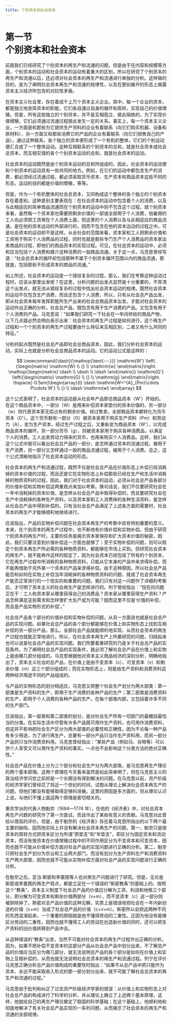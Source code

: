 ```yaml
---
title: 个别资本和社会资本
---
```


# 第一节<br>**个别资本和社会资本**

前面我们已经研究了个别资本的再生产和流通的问题。但是由于在内容和规模等方面，个别资本的运动和社会资本的运动有着重大的区别，所以在研究了个别资本的再生产和流通以后，还必须对社会资本的再生产和流通进行单独的分析。这样做的目的，是为了阐明社会资本再生产和流通的规律性，以及在更如展开的形态上揭露资本主义经济所包含的对抗性矛盾。

在资本主义社会里，存在着成千上万个资本主义企业。其中，每一个企业的资本，都是独立地发挥资本的职能，它们各自通过自身的循环和周转，实现自己的价值增殖。但是，所有这些独立的个别资本，并不是互相孤立、彼此隔绝的，为了实现价值增殖，它们必须通过流通过程彼此发生一定的关系。事实上，每一个资本主义企业，一方面是和那些为它提供生产资料的企业有着联系（向它们购买机器、设备和原材料），另一方面又和那些消费它的产品的企业有着联系（向它们销售自己的产品）。通过这种联系，各个独立的资本便形成了一个有机的整体，它们的个别运动便汇合成了一个整体运动。这种互相联系的个别资本的总和，就是社会资本或社会总资本，而互相交错的各个个别资本运动的总和，就是社会资本的运动。

社会资本的运动既然是由个别资本运动的总和所组成的，因此，社会资本的运动便和个别资本的运动具有一些共同的地方。例如，在它们的运动中都包含生产的消费，都必须经过流通过程，都必须采取货币资本、生产资本和商品资本这些不同的形态，运动的目的都是价值的增殖，等等。

但是，作为一个有机整体的社会总资本，又同构成这个整体的各个独立的个别资本存在着差别。这种差别主要表现在：在社会资本的运动中包含着个人的消费，以及与此相适应的简单商品流通而在个别资本的运动中则不包含这个过程。就个别资本来看，虽然每一个资本家也需要把剩余价值的一部或全部用于个人消费，他雇佣的工人也必须把工资用在个人消费上面，但这里的个人消费以及与此相适应的商品流通，是在他的资本运动的外部进行的，因而不包含在他的资本运动的过程之中。可是社会资本的运动却不是这样。从全社会的范围来看，资本家和工人把剩余价值和工资用于购买个人消费品的过程，同时也就是那些专门生产个人消费品的资本家出卖商品的过程，即他们的商品资本的实现过程。可见，在社会资本的运动中，必须和应当包括个人消费和媒介这种消费的一般商品流通。关于这一点，马克思曾经写道：“社会总资本的循环却包括那种不属于个别资本循环范围以内的商品流通，那就是，包括那些不形成资本的商品的流通。”

如上所述，社会资本的运动是一个错综复杂的过程，那么，我们在考察这种运动过程时，应该从那里出发呢？在这里，分析问题的出发点显然是十分重要的，不弄清这个出发点，就无法从错综复杂的过程中找出社会资本运动的规律。既然社会资本的运动不仅包含生产消费，而且还包含个人消费，所以，只有从社会总产品出发，即从社会资本每年发挥职能所生产出来的社会总商品资本出发，才能对社会资本的运动作出正确的分析。社会总产品，既包含有用于生产消费的产品。又包含有用于个人消费的产品。马克思说：“如果我们研究一下社会在一年间供给的商品产物，以下几点就必然会明白表示出来：社会资本的再生产过程是如何进行，这个再生产过程和一个个别资本的再生产过程要由什么特征来互相区别，二者又有什么共同的特征。”

分析的起点既然是社会总产品即社会总商品资本，因此，我们分析社会资本的运动，实际上也就是分析社会总商品资本的运动。它的运动公式是这样的：

$$
\newcommand{\dash}{\mathop{\text{---}}}
\mathrm{W'}
\left\{\begin{matrix} \mathrm{W} \\ {} \\ \mathrm{w} \end{matrix}\right.
\mathop{\begin{matrix} \dash \\ \dash \\ \dash \end{matrix}}
\mathrm{G'}
\left\{\begin{matrix} \mathrm{G} \\ {} \\ \mathrm{g} \end{matrix}\right.
\hspace{-0.5em}\begin{array}{l} \dash \mathrm{W<^{A}_{Pm}\cdots P\cdots W'} \\ {} \\ \dash \mathrm{w} \end{array}
$$

这个公式表明了，社会资本的运动是从社会年产品即总商品资本（W'）开始的。在这个商品资本中，一部分（W）是用来补偿资本家垫付的资本价值的，另一部分（w）则代表资本家无偿占有的剩余价值。经过售卖，全部商品资本都转化为货币资本（G'）。这个货币额有一部分（G）被资本家用于购买生产资料（Pm）和劳动力（A），变为生产资本，经过生产过程之后，又重新变为商品资本（W'），以完成商品资本的循环。另一部分货币（g），则被资本家用于购买各种消费品，以满足个人的消费。工人出卖劳动力得来的货币，也用来购买个人消费品。这样，我们从这个公式中就可以看出社会总产品的一部分，是怎样通过资本的流通过程，被用于生产消费，另一部分又怎样通过一般的商品流通过程，被用于个人消费。总之，这个公式清晰地指示了社会资本运动的形态。

社会资本的再生产和流通过程，既然不仅是社会总产品在价值形态上补偿已经消耗掉的资本价值的过程，而且还是它在实物形态上补偿那些已经在生产和生活中消耗掉的物质资料的过程，因此，我们对于社会资本的运动，必须从社会总产品各部分的价值补偿和实物补偿这两重观点来加以考察。换句话说，我们不仅要研究社会在一年中消耗掉的资本价值，是怎样从社会总产品中取得补偿的，而且要研究社会在生产中消耗掉的各种生产资料，以及资本家和工人消费掉的各种生活资料，是怎样从社会总产品中得到补偿的。只有当社会总产品满足了上述各方面的需要时，社会资本的再生产才能够顺利地继续进行。

应该指出，产品的实物补偿问题在社会资本再生产的考察中具有特别重要的意义。本来，在个别资本的再生产过程中，也不断地有价值补偿和实物补偿。但由于研究个别资本的再生产时，主要的任务是揭示资本家保存和扩大资本价值的秘密，因此，我们只要注意到价值补偿这一方面也就够了；至于实物补偿的问题，则可以假定个别资本再生产所必需的各种物质资料，都能够在市场上买到。但研究社会资本的再生产，就不能再作这样的假定了，因为社会资本已经包括了所有的个别资本，它在再生产过程中所消耗的各种物质资料，只能从它本身的产品中来求得补偿，而不能再借助于另外某一个资本的产品来求得补偿。由于这种原因，所以社会总产品能否和如何在实物上补偿当年消耗掉的各种物质资料的问题，就成了社会资本再生产能否正常进行的一个现实的和重要的问题。我们只有对这一问题作了详细的考察后，才可明了资本主义的社会再生产是怎样进行的。列宁曾经指出：“现在的问题正在于：工人和资本家从哪里获得自己的消费品？资本家从哪里获得生产资料？产品怎样满足这些需求和怎样使扩大生产成为可能？因而这里不仅是‘价值的补偿，而且是产品实物形式的补偿’。”

社会总产品各个部分的价值补偿和实物补偿的问题，从另一方面说也就是社会总产品的实现问题。如果社会总产品的各个部分都能够在价值上和实物形态上找到互相补偿的另一部分产品，那么，全部社会产品就能顺利地实现，从而社会资本的再生产过程也就能正常地进行。所以，在社会资本再生产上所要研究的问题，归结起来也可以说是社会总产品的实现问题。我们所要着重研究的乃是关于社会总产品的实现条件。为了阐明社会总产品的实现条件，就必须了解社会总产品在价值上和实物上是由哪几部分组成的。马克思根据他对资本主义商品经济的深刻分析，明确地指出了，资本主义社会的总产品，在价值上是由不变资本（c）、可变资本（v）和剩余价值（m）这三个部分组成的；而在实物形态上，则是由生产资料和消费资料这两种经济用途不同的产品组成的。

与产品的实物形态的划分相适应，马克思又把整个社会生产划分为两大部类：第一部类是生产资料的生产，即用于生产消费的各种产品的生产；第二部类是消费资料的生产，即用于个人消费的各种产品的生产。在每个部类内部，又包括着许多不同的生产部门。

应该指出，第一部类和第二部类的划分，是对社会生产所有一切部门的最概括最恰当的分类。在实际生活中尽管有许多产品既可用作生产资料，也可用作消费资料，但这并不影响把社会生产区分为两大部类的必要性和正确性。因为不论每一种产品有多少用途，为了进行再生产，总要有一部分产品只当作生产资料用，而另一部分产品则只当作消费资料用。马克思曾经指出：“某些产品（例如马、谷物等）可以供个人享受又可以用作生产资料的事实，一点也不会影响这个分类方法的绝对正确性。”

社会总产品在价值上分为三个部分和社会生产分为两大部类，是马克思再生产理论的两个基本原理。这两个原理在今天看来虽然是如此简单明了，但在马克思主义的政治经济学问世之前却是一个长期没有得到解决的问题。在马克思以前，资产阶级的经济学家们曾经花了将近一个世纪的时间，试图从理论上解决社会资本再生产的问题，但他们都没有能够取得足够的进展。这里的原因是多方面的，但从理论认识上说，与他们不懂上面这两个原理是密切相关的。

重农学派的代表人物魁奈（1694—1774 年），在他的《经济表》中，对社会资本再生产问题的研究作了第一次尝试，而且作出了某些有意义的贡献。马克思对此曾给以很高的评价。但是，由于魁奈的《经济表》存在着马克思所指出的以下两个最主要的缺陷，因而他实际上并没有解决社会资本再生产的问题。第一，魁奈只是按资本的周转方式把资本区分为所谓“原垫支”和“年垫支”，即区分为固定资本和流动资本，而没有按资本在价值增殖过程中的不同作用区分为不变资本和可变资本，因而也就不可能从价值补偿方面对社会产品的实现问题进行正确的分析。第二，魁奈只把社会生产划分为农业和工业两大部门，而没有划分为生产资料生产和消费资料生产两大部类，因而也就不可能从实物补偿方面对社会产品的实现问题进行正确的分析。

在魁奈之后，亚当·斯密和李嘉图等人也对再生产问题进行了研究。但是，无论是斯密或李嘉图的再生产观点，都是立足在一个错误的“斯密教条”的基础上的。按照这个“教条”，资本主义制度下社会总产品的价值应分解为工资、利润和地租三个部分，即分解为可变资本和剩余价值两部分（v+m），而不变资本（c）这一部分则被排除掉了。斯密对总产品价值的这种见解，实质上是错误地把社会在一年内新创造的价值（c+m）当成了社会总产品的价值（c+v+m）。斯密所以会把这两种不同的东西混淆起来，一个重要的原因就是他不懂得劳动的二重性。正因为他没有能够区分劳动的二重性，因而也就不懂得工人的劳动在创造新价值的同时，还可以把生产资料的旧价值转移到产品中去。

从这种错误的“教条”出发，当然不可能对社会资本的再生产过程作出正确的分析。因为，如果不把补偿不变资本的这部分产品从社会总产品中划分出来，不了解总产品的价值应当区分为哪几部分，就无法说明总产品的各个部分是如何在价值上和实物上互相补偿的，从而也就无法说明社会总资本的再生产和流通过程。列宁在评价马克思正确分析总产品价值构成的重要性时指出：“如果不从总产品中把只能作为资本、永远不能采取收入形式的那一部分划分出来，就不可能了解社会总资本的再生产和流通的过程。”

马克思由于批判和纠正了过去资产阶级经济学家的错误：从价值上和实物形态上对社会总产品的构成进行了科学的分析，并从理论上确立了上述两个基本原理，这样，他就给自己的再生产理论奠定了稳固的科学基础；在这个基础上，他顺利地和彻底地解决了有关社会总产品实现的一系列问题，从而揭示了社会资本的再生产和流通的全部规律。
